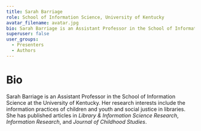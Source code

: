 ```yaml
---
title: Sarah Barriage
role: School of Information Science, University of Kentucky
avatar_filename: avatar.jpg
bio: Sarah Barriage is an Assistant Professor in the School of Information Science at the University of Kentucky. Her research interests include the information practices of children and youth and social justice in libraries. She has published articles in _Library & Information Science Research_, _Information Research_, and _Journal of Childhood Studies_.
superuser: false
user_groups:
  - Presenters
  - Authors
---
```

# Bio

Sarah Barriage is an Assistant Professor in the School of Information Science at the University of Kentucky. Her research interests include the information practices of children and youth and social justice in libraries. She has published articles in _Library & Information Science Research_, _Information Research_, and _Journal of Childhood Studies_.
